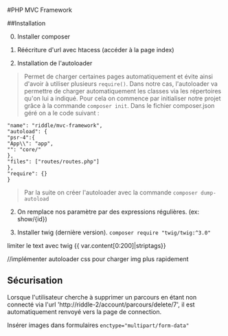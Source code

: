 #PHP MVC Framework 


##Installation 

0. Installer composer
   
1. Réécriture d'url avec htacess (accéder à la page index)
   

2. Installation de l'autoloader 
> Permet de charger certaines pages automatiquement et évite ainsi d'avoir à utiliser 
> plusieurs `require()`. Dans notre cas, l'autoloader va permettre de charger automatiquement les classes via les répertoires
> qu'on lui a indiqué. Pour cela on commence par initialiser notre projet grâce à la commande `composer init`. 
> Dans le fichier composer.json géré on a le code suivant :
````json{
"name": "riddle/mvc-framework",
"autoload": {
"psr-4":{
"App\\": "app",
"": "core/"
},
"files": ["routes/routes.php"]
},
"require": {}
}
````
> Par la suite on créer l'autoloader avec la commande `composer dump-autoload`

2. On remplace nos paramètre par des expressions régulières. (ex: show/{id})


2. Installer twig (dernière version). `composer require "twig/twig:^3.0"` 


limiter le text avec twig 
{{ var.content[0:200]|striptags}}


//implémenter autoloader css pour charger img plus rapidement 


## Sécurisation

Lorsque l'utilisateur cherche à supprimer un parcours en étant non connecté via
l'url 'http://riddle-2/account/parcours/delete/7', il est automatiquement renvoyé vers 
la page de connection. 


Insérer images dans formulaires
``enctype="multipart/form-data"``
